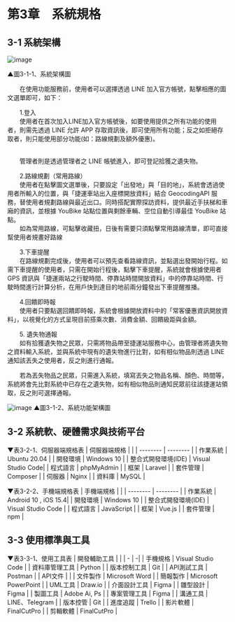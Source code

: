 # 第3章　系統規格
## 3-1 系統架構

![image](https://user-images.githubusercontent.com/88043620/167770061-789dbc6b-59e1-459b-9c99-e24b0794aea3.png)

▲圖3-1-1、系統架構圖

&emsp;&emsp;在使用功能服務前，使用者可以選擇透過 LINE 加入官方帳號，點擊相應的圖文選單即可，如下：

&emsp;&emsp;1.登入
<br>&emsp;&emsp;使用者在首次加入LINE加入官方帳號後，如要使用提供之所有功能的使用者，則需先透過 LINE 允許 APP 存取資訊後，即可使用所有功能；反之如拒絕存取者，則只能使用部分功能(如：路線規劃及額外優惠)。

<br>&emsp;&emsp;管理者則是透過管理者之 LINE 帳號進入，即可登記拾獲之遺失物。

&emsp;&emsp;2.路線規劃（常用路線）
<br>&emsp;&emsp;使用者在點擊圖文選單後，只要設定「出發地」與「目的地」，系統會透過使用者所輸入的位置，與「捷運車站出入座標開放資料」結合 GeocodingAPI 服務，替使用者規劃路線與最近出口。同時搭配實際探訪資料，提供最近手扶梯和車廂的資訊，並根據 YouBike 站點位置與剩餘車輛、空位自動引導最佳 YouBike 站點。
<br>&emsp;&emsp;如為常用路線，可點擊收藏扭，日後有需要只須點擊常用路線清單，即可直接幫使用者規畫好路線

&emsp;&emsp;3.下車提醒
<br>&emsp;&emsp;在路線規劃完成後，使用者可以預先查看路線資訊，並點選出發開始行程。如需下車提醒的使用者，只需在開始行程後，點擊下車提醒，系統就會根據使用者 GPS 資訊與「捷運兩站之行駛時間、停靠站時間開放資料」中的停靠站時間、行駛時間進行計算分析，在用戶快到達目的地前兩分鐘發出下車提醒推播。

&emsp;&emsp;4.回饋即時報
<br>&emsp;&emsp;使用者只要點選回饋即時報，系統會根據開放資料中的「常客優惠資訊開放資料」，以視覺化的方式呈現目前搭乘次數、消費金額、回饋級距與金額。

&emsp;&emsp;5. 遺失物通報
<br>&emsp;&emsp;如有拾獲遺失物之民眾，只需將物品帶至捷運站服務中心，由管理者將遺失物之資料輸入系統，並與系統中現有的遺失物進行比對，如有相似物品則透過 LINE 通知該丟失之使用者，反之則進行通報。

&emsp;&emsp;若為丟失物品之民眾，只需進入系統，填寫丟失之物品名稱、顏色、時間等，系統將會先比對系統中已存在之遺失物，如有相似物品則通知民眾前往該捷運站領取，反之則可選擇通報。


![image](https://user-images.githubusercontent.com/88043620/167087170-8e6756d0-7280-40ee-920a-616d894ce241.png)
▲圖3-1-2、系統功能架構圖

## 3-2 系統軟、硬體需求與技術平台

▼表3-2-1、伺服器端規格表
| 伺服器端規格         |  |
| --------         | -------- | 
| 作業系統           | Ubuntu 20.04      | 
| 開發環境           | Windows 10        | 
| 整合式開發環境(IDE) | Visual Studio Code|
| 程式語言           | phpMyAdmin        | 
| 框架              | Laravel           | 
| 套件管理           | Composer          |
| 伺服器             | Nginx             | 
| 資料庫             | MySQL             | 

▼表3-2-2、手機端規格表
| 手機端規格        |  |
| --------         | -------- | 
| 作業系統           | Android 10 , iOS 15.4| 
| 開發環境           | Windows 10           | 
| 整合式開發環境(IDE) | Visual Studio Code   |
| 程式語言           | JavaScript           | 
| 框架              | Vue.js               | 
| 套件管理           | npm                  |

## 3-3 使用標準與工具
▼表3-3-1、使用工具表
| 開發輔助工具      |  |
| -               | -|
| 手機規格         | Visual Studio Code   |
| 資料庫管理工具    | Python           |
| 版本控制工具      | Git                  |
| API測試工具      | Postman              |
| API文件         |  |
| 文件製作         | Microsoft Word       |
| 簡報製作         | Microsoft PowerPoint |
| UML工具         |  Draw.io             |
| 介面設計工具      | Figma               |
| 雛型設計         | Figma                |
| 製圖工具         | Adobe Ai, Ps         |
| 專案管理工具      | Figma                |
| 溝通工具         | LINE、Telegram        |
| 版本控管         | Git                  |
| 進度追蹤         | Trello               |
| 影片軟體         | FinalCutPro          |
| 剪輯軟體         | FinalCutPro          |






